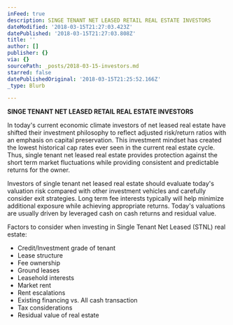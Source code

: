 ```yaml
---
inFeed: true
description: SINGE TENANT NET LEASED RETAIL REAL ESTATE INVESTORS
dateModified: '2018-03-15T21:27:03.423Z'
datePublished: '2018-03-15T21:27:03.808Z'
title: ''
author: []
publisher: {}
via: {}
sourcePath: _posts/2018-03-15-investors.md
starred: false
datePublishedOriginal: '2018-03-15T21:25:52.166Z'
_type: Blurb

---
```

**SINGE TENANT NET LEASED RETAIL REAL ESTATE INVESTORS**

In today's current economic climate investors of net leased real estate have shifted their investment philosophy to reflect adjusted risk/return ratios with an emphasis on capital preservation. This investment mindset has created the lowest historical cap rates ever seen in the current real estate cycle. Thus, single tenant net leased real estate provides protection against the short term market fluctuations while providing consistent and predictable returns for the owner.

Investors of single tenant net leased real estate should evaluate today's valuation risk compared with other investment vehicles and carefully consider exit strategies. Long term fee interests typically will help minimize additional exposure while achieving appropriate returns. Today's valuations are usually driven by leveraged cash on cash returns and residual value.

Factors to consider when investing in Single Tenant Net Leased (STNL) real estate:

* Credit/Investment grade of tenant
* Lease structure
* Fee ownership
* Ground leases
* Leasehold interests
* Market rent
* Rent escalations
* Existing financing vs. All cash transaction
* Tax considerations
* Residual value of real estate